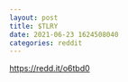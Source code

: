 ```yaml
--- 
layout: post 
title: $TLRY 
date: 2021-06-23 1624508040 
categories: reddit 
--- 
```

https://redd.it/o6tbd0